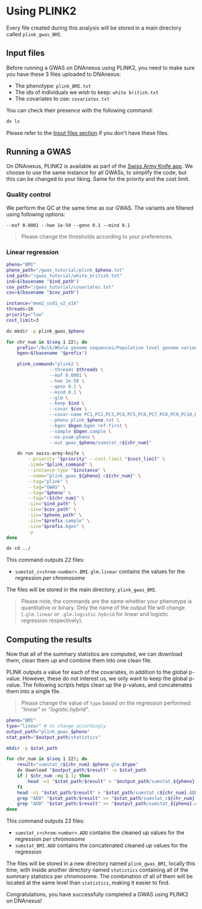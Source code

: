 # Using PLINK2

Every file created during this analysis will be stored in a main directory called `plink_gwas_BMI`.

## Input files

Before running a GWAS on DNAnexus using PLINK2, you need to make sure you have these 3 files uploaded to DNAnexus:

* The phenotype: `plink_BMI.txt`
* The ids of individuals we wish to keep: `white british.txt`
* The covariates to use: `covariates.txt`

You can check their presence with the following command:

```bash
dx ls
```

Please refer to the [Input files section](input.md) if you don't have these files.

## Running a GWAS

On DNAnexus, PLINK2 is available as part of the [Swiss Army Knife app](https://ukbiobank.dnanexus.com/app/swiss-army-knife).
We choose to use the same instance for all GWASs, to simplify the code, but this can be changed to your liking. Same for the priority and the cost limit. 

### Quality control

We perform the QC at the same time as our GWAS. The variants are filtered using following options:

```text
--maf 0.0001 --hwe 1e-50 --geno 0.1 --mind 0.1
```

> Please change the thresholds according to your preferences.

### Linear regression

```bash
pheno="BMI"
pheno_path="/gwas_tutorial/plink_$pheno.txt"
ind_path="/gwas_tutorial/white_british.txt"
ind=$(basename "$ind_path")
cov_path="/gwas_tutorial/covariates.txt"
cov=$(basename "$cov_path")

instance="mem2_ssd1_v2_x16"
threads=16
priority="low"
cost_limit=3

dx mkdir -p plink_gwas_$pheno

for chr_num in $(seq 1 22); do
    prefix="/Bulk/Whole genome sequences/Population level genome variants, BGEN format - interim 200k release//ukb24306_c${chr_num}_b0_v1"
    bgen=$(basename "$prefix")

    plink_command="plink2 \
                --threads $threads \
                --maf 0.0001 \
                --hwe 1e-50 \
                --geno 0.1 \
                --mind 0.1 \
                --glm \
                --keep $ind \
                --covar $cov \
                --covar-name PC1,PC2,PC3,PC4,PC5,PC6,PC7,PC8,PC9,PC10,PC11,PC12,PC13,PC14,PC15,PC16,PC17,PC18,Age,Sex \
                --pheno plink_$pheno.txt \
                --bgen $bgen.bgen ref-first \
                --sample $bgen.sample \
                --no-psam-pheno \
                --out gwas_$pheno/sumstat_c${chr_num}"

    dx run swiss-army-knife \
        --priority "$priority" --cost-limit "$cost_limit" \
        -icmd="$plink_command" \
        --instance-type "$instance" \
        --name="plink_gwas_${pheno}_c${chr_num}" \
        --tag="plink" \
        --tag="GWAS" \
        --tag="$pheno" \
        --tag="c${chr_num}" \
        -iin="$ind_path" \
        -iin="$cov_path" \
        -iin="$pheno_path" \
        -iin="$prefix.sample" \
        -iin="$prefix.bgen" \
        -y
done

dx cd ../
```

This command outputs 22 files:

* `sumstat_c<chrom-number>.BMI.glm.linear` contains the values for the regression *per chromosome*

The files will be stored in the main directory, `plink_gwas_BMI`.

> Please note, the commands are the same whether your phenotype is quantitative or binary. Only the name of the output file will change (`.glm.linear` or `.glm.logistic.hybrid` for linear and logistic regression respectively).

## Computing the results

Now that all of the summary statistics are computed, we can download them, clean them up and combine them into one clean file.

PLINK outputs a value for each of the covariates, in addition to the global p-value. However, these do not interest us, we only want to keep the global p-value. The following scripts helps clean up the p-values, and concatenates them into a single file.

> Please change the value of `type` based on the regression performed: *"linear"* or *"logistic.hybrid"*.

```bash
pheno="BMI"
type="linear" # to change accordingly
output_path="plink_gwas_$pheno"
stat_path="$output_path/statistics"

mkdir -p $stat_path

for chr_num in $(seq 1 22); do
    result="sumstat_c${chr_num}.$pheno.glm.$type"
    dx download "$output_path/$result" -o $stat_path
    if [ $chr_num -eq 1 ]; then
        head -n1 "$stat_path/$result" > "$output_path/sumstat_${pheno}.ADD"
    fi
    head -n1 "$stat_path/$result" > "$stat_path/sumstat_c${chr_num}.ADD"
    grep "ADD" "$stat_path/$result" >> "$stat_path/sumstat_c${chr_num}.ADD"
    grep "ADD" "$stat_path/$result" >> "$output_path/sumstat_${pheno}.ADD"
done
```

This command outputs 23 files:

* `sumstat_c<chrom-number>.ADD` contains the cleaned up values for the regression *per chromosome*
* `sumstat_BMI.ADD` contains the concatenated cleaned up values for the regression

The files will be stored in a new directory named `plink_gwas_BMI`, locally this time, with inside another directory named `statistics` containing all of the summary statistics per chromosome. The combination of all of them will be located at the same level than `statistics`, making it easier to find.

Congratulations, you have successfully completed a GWAS using PLINK2 on DNAnexus!
